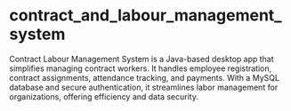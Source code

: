 # contract_and_labour_management_system
Contract Labour Management System is a Java-based desktop app that simplifies managing contract workers. It handles employee registration, contract assignments, attendance tracking, and payments. With a MySQL database and secure authentication, it streamlines labor management for organizations, offering efficiency and data security.
